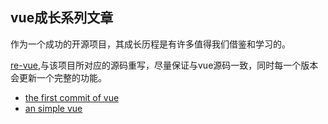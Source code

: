 ## vue成长系列文章

作为一个成功的开源项目，其成长历程是有许多值得我们借鉴和学习的。

[re-vue](https://github.com/xiaofuzi/re-vue),与该项目所对应的源码重写，尽量保证与vue源码一致，同时每一个版本会更新一个完整的功能。

* [the first commit of vue](./doc/the-first-commit-of-vue.md)   
* [an simple vue](./doc/an-simple-vue.md)